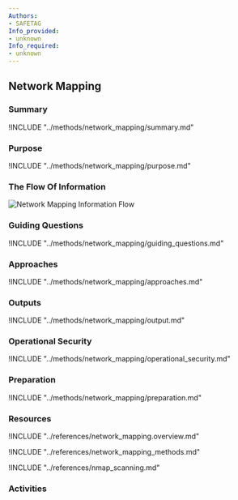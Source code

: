 ```yaml
---
Authors:
- SAFETAG
Info_provided:
- unknown
Info_required:
- unknown
---
```


## Network Mapping

### Summary
!INCLUDE "../methods/network_mapping/summary.md"

### Purpose
!INCLUDE "../methods/network_mapping/purpose.md"

### The Flow Of Information
![Network Mapping Information Flow](images/info_flows/network_mapping.svg)

### Guiding Questions
!INCLUDE "../methods/network_mapping/guiding_questions.md"

### Approaches
!INCLUDE "../methods/network_mapping/approaches.md"

### Outputs
!INCLUDE "../methods/network_mapping/output.md"

### Operational Security
!INCLUDE "../methods/network_mapping/operational_security.md"

### Preparation
!INCLUDE "../methods/network_mapping/preparation.md"





### Resources
<div class="greybox">
!INCLUDE "../references/network_mapping.overview.md"

!INCLUDE "../references/network_mapping_methods.md"

!INCLUDE "../references/nmap_scanning.md"

</div>

### Activities